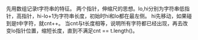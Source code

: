先用数组记录t字符串的特征。
两个指针，伸缩尺的思想。lo,hi分别为字符串低指针，高指针，hi-lo+1为字符串长度，初始时hi和lo都在最左侧。
hi先移动，如果碰到是t中字符，就cnt++。
当cnt与t长度相等，说明所有字符都已经出现，再去改变lo指针位置，缩短长度，直到不满足cnt == t.length()。